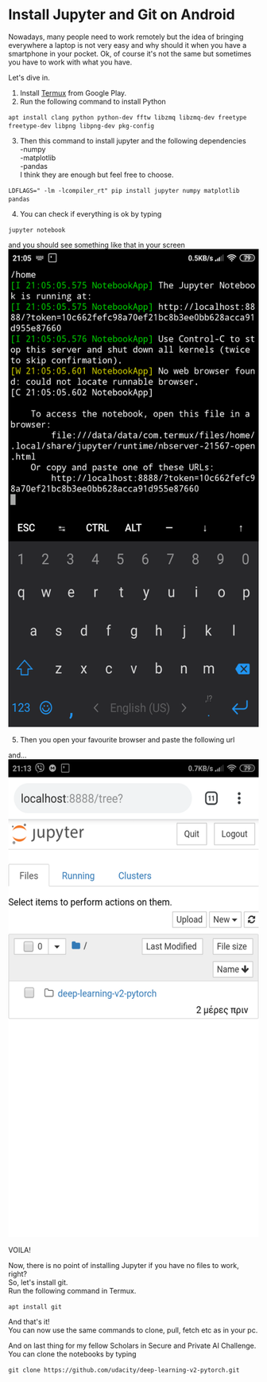 # Install Jupyter and Git on Android

Nowadays, many people need to work remotely but the idea of bringing everywhere a laptop
is not very easy and why should it when you have a smartphone in your pocket. 
Ok, of course it's not the same but sometimes you have to work with what you have. 

Let's dive in.

1. Install [Termux](https://play.google.com/store/apps/details?id=com.termux) from Google Play.
2. Run the following command to install Python  


  `apt install clang python python-dev fftw libzmq libzmq-dev freetype freetype-dev libpng libpng-dev pkg-config`
  
  
3. Then this command to install jupyter and the following dependencies  
    -numpy  
    -matplotlib  
    -pandas  
     I think they are enough but feel free to choose.  
     
     
  `LDFLAGS=" -lm -lcompiler_rt" pip install jupyter numpy matplotlib pandas`
    
    
4. You can check if everything is ok by typing  


  `jupyter notebook`  
  
  
  and you should see something like that in your screen 
  <img src="https://github.com/telemachosc/Install_Jupyter_on_Android/blob/master/jupyter_running.png" width="540" height="960" />
  
5. Then you open your favourite browser and paste the following url

and...  
<img src="https://github.com/telemachosc/Install_Jupyter_on_Android/blob/master/jupyter_localhost.png" width="540" height="960" />

VOILA!

Now, there is no point of installing Jupyter if you have no files to work, right?  
So, let's install git.  
Run the following command in Termux.

  `apt install git`

And that's it!  
You can now use the same commands to clone, pull, fetch etc as in your pc.

And on last thing for my fellow Scholars in Secure and Private AI Challenge.  
You can clone the notebooks by typing 

  `git clone https://github.com/udacity/deep-learning-v2-pytorch.git`
